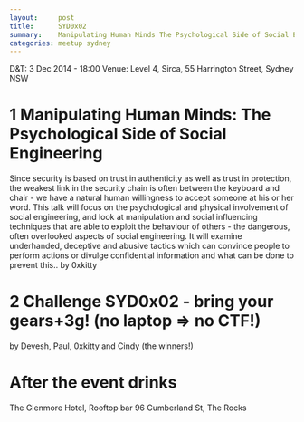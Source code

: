 ```yaml
---
layout:     post
title:      SYD0x02
summary:    Manipulating Human Minds The Psychological Side of Social Engineering
categories: meetup sydney
---
```


D&T: 3 Dec 2014 - 18:00
Venue: Level 4, Sirca, 55 Harrington Street, Sydney NSW

# 1 Manipulating Human Minds: The Psychological Side of Social Engineering

Since security is based on trust in authenticity as well as trust in protection, the weakest link in the security chain is often between the keyboard and chair - we have a natural human willingness to accept someone at his or her word. This talk will focus on the psychological and physical involvement of social engineering, and look at manipulation and social influencing techniques that are able to exploit the behaviour of others - the dangerous, often overlooked aspects of social engineering. It will examine underhanded, deceptive and abusive tactics which can convince people to perform actions or divulge confidential information and what can be done to prevent this..
by 0xkitty

# 2 Challenge SYD0x02 - bring your gears+3g! (no laptop => no CTF!)

by Devesh, Paul, 0xkitty and Cindy (the winners!)

# After the event drinks

The Glenmore Hotel, Rooftop bar
96 Cumberland St, The Rocks

